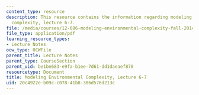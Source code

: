 ```yaml
---
content_type: resource
description: This resource contains the information regarding modeling environmental
  complexity, lecture 6-7.
file: /media/courses/12-086-modeling-environmental-complexity-fall-2014/20c4922eb09cc07841b8386d576d213c_MIT12_086F14_rivers.pdf
file_type: application/pdf
learning_resource_types:
- Lecture Notes
ocw_type: OCWFile
parent_title: Lecture Notes
parent_type: CourseSection
parent_uid: be1be683-e9fa-b1ee-7d61-dd1daeaef870
resourcetype: Document
title: Modeling Environmental Complexity, Lecture 6-7
uid: 20c4922e-b09c-c078-41b8-386d576d213c
---
```

